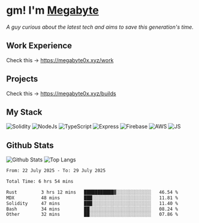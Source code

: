# gm! I'm [Megabyte](https://megabyte0x.xyz/)

*A guy curious about the latest tech and aims to save this generation's time.*

## Work Experience

Check this -> https://megabyte0x.xyz/work

## Projects

Check this -> https://megabyte0x.xyz/builds

## My Stack

![Solidity](https://img.shields.io/badge/solidity-grey?style=for-the-badge&logo=solidity&logoColor=Green)
![NodeJs](https://img.shields.io/badge/NODE_JS-grey?style=for-the-badge&logo=nodedotjs&logoColor=Green)
![TypeScript](https://img.shields.io/badge/TS-grey?style=for-the-badge&logo=typescript&logoColor=Green)
![Express](https://img.shields.io/badge/EXPRESS-grey?style=for-the-badge&logo=EXPRESS&logoColor=Green)
![Firebase](https://img.shields.io/badge/EXPRESS-grey?style=for-the-badge&logo=EXPRESS&logoColor=Green)
![AWS](https://img.shields.io/badge/AWS-grey?style=for-the-badge&logo=amazonaws&logoColor=Yellow)
![JS](https://img.shields.io/badge/JS-grey?style=for-the-badge&logo=javascript&logoColor=Green)

## Github Stats

![Github Stats](https://github-readme-stats.vercel.app/api?username=megabyte0x&show_icons=true&theme=dark&hide_border=true&bg_color=0D1117) ![Top Langs](https://github-readme-stats.vercel.app/api/top-langs/?username=megabyte0x&layout=compact&theme=dark)

<!--START_SECTION:waka-->

```txt
From: 22 July 2025 - To: 29 July 2025

Total Time: 6 hrs 54 mins

Rust         3 hrs 12 mins   ███████████▓░░░░░░░░░░░░░   46.54 %
MDX          48 mins         ███░░░░░░░░░░░░░░░░░░░░░░   11.81 %
Solidity     47 mins         ███░░░░░░░░░░░░░░░░░░░░░░   11.40 %
Bash         34 mins         ██░░░░░░░░░░░░░░░░░░░░░░░   08.24 %
Other        32 mins         ██░░░░░░░░░░░░░░░░░░░░░░░   07.86 %
```

<!--END_SECTION:waka-->


